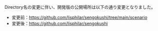 Directory名の変更に伴い、開発版の公開場所は以下の通り変更となりました。

- 変更前：https://github.com/lisphilar/sengokushi/tree/main/scenario
- 変更後：https://github.com/lisphilar/sengokushi
